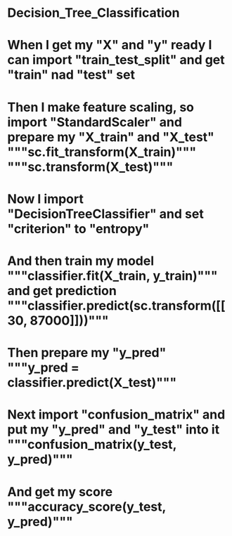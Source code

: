 # Decision_Tree_Classification
# When I get my "X" and "y" ready I can import "train_test_split" and get "train" nad "test" set 
# Then I make feature scaling, so import "StandardScaler" and prepare my "X_train" and "X_test" """sc.fit_transform(X_train)""" """sc.transform(X_test)"""
# Now I import "DecisionTreeClassifier" and set "criterion" to "entropy"
# And then train my model """classifier.fit(X_train, y_train)""" and get prediction """classifier.predict(sc.transform([[30, 87000]]))"""
# Then prepare my "y_pred" """y_pred = classifier.predict(X_test)"""
# Next  import "confusion_matrix" and put my "y_pred" and "y_test" into it """confusion_matrix(y_test, y_pred)""" 
# And get my score """accuracy_score(y_test, y_pred)"""

